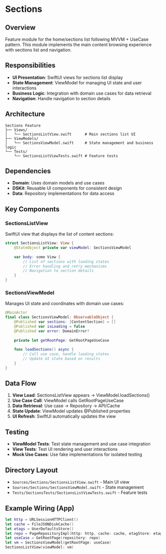 # Sections

## Overview
Feature module for the home/sections list following MVVM + UseCase pattern. This module implements the main content browsing experience with sections list and navigation.

## Responsibilities
- **UI Presentation**: SwiftUI views for sections list display
- **State Management**: ViewModel for managing UI state and user interactions
- **Business Logic**: Integration with domain use cases for data retrieval
- **Navigation**: Handle navigation to section details

## Architecture
```
Sections Feature
├── Views/
│   └── SectionsListView.swift      # Main sections list UI
├── ViewModels/
│   └── SectionsViewModel.swift     # State management and business logic
└── Tests/
    └── SectionsListViewTests.swift # Feature tests
```

## Dependencies
- **Domain**: Uses domain models and use cases
- **DSKit**: Reusable UI components for consistent design
- **Data**: Repository implementations for data access

## Key Components

### SectionsListView
SwiftUI view that displays the list of content sections:
```swift
struct SectionsListView: View {
    @StateObject private var viewModel: SectionsViewModel
    
    var body: some View {
        // List of sections with loading states
        // Error handling and retry mechanisms
        // Navigation to section details
    }
}
```

### SectionsViewModel
Manages UI state and coordinates with domain use cases:
```swift
@MainActor
final class SectionsViewModel: ObservableObject {
    @Published var sections: [ContentSection] = []
    @Published var isLoading = false
    @Published var error: DomainError?
    
    private let getRootPage: GetRootPageUseCase
    
    func loadSections() async {
        // Call use case, handle loading states
        // Update UI state based on results
    }
}
```

## Data Flow
1. **View Load**: SectionsListView appears → ViewModel.loadSections()
2. **Use Case Call**: ViewModel calls GetRootPageUseCase
3. **Data Retrieval**: Use case → Repository → API/Cache
4. **State Update**: ViewModel updates @Published properties
5. **UI Refresh**: SwiftUI automatically updates the view

## Testing
- **ViewModel Tests**: Test state management and use case integration
- **View Tests**: Test UI rendering and user interactions
- **Mock Use Cases**: Use fake implementations for isolated testing

## Directory Layout
- `Sources/Sections/SectionsListView.swift` - Main UI view
- `Sources/Sections/SectionsViewModel.swift` - State management
- `Tests/SectionsTests/SectionsListViewTests.swift` - Feature tests

## Example Wiring (App)
```swift
let http = URLSessionHTTPClient()
let cache = FileJSONDiskCache()
let etags = UserDefaultsStore()
let repo = PageRepositoryImpl(http: http, cache: cache, etagStore: etags)
let useCase = GetRootPage(repository: repo)
let vm = SectionsViewModel(getRootPage: useCase)
SectionsListView(viewModel: vm)
```

